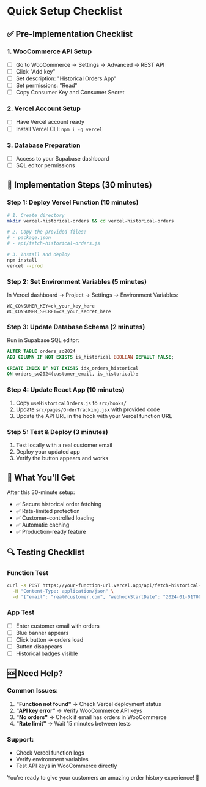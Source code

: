 # Quick Setup Checklist

## ✅ Pre-Implementation Checklist

### **1. WooCommerce API Setup**
- [ ] Go to WooCommerce → Settings → Advanced → REST API
- [ ] Click "Add key"
- [ ] Set description: "Historical Orders App"
- [ ] Set permissions: "Read"
- [ ] Copy Consumer Key and Consumer Secret

### **2. Vercel Account Setup**
- [ ] Have Vercel account ready
- [ ] Install Vercel CLI: `npm i -g vercel`

### **3. Database Preparation**
- [ ] Access to your Supabase dashboard
- [ ] SQL editor permissions

## 🚀 Implementation Steps (30 minutes)

### **Step 1: Deploy Vercel Function (10 minutes)**
```bash
# 1. Create directory
mkdir vercel-historical-orders && cd vercel-historical-orders

# 2. Copy the provided files:
# - package.json
# - api/fetch-historical-orders.js

# 3. Install and deploy
npm install
vercel --prod
```

### **Step 2: Set Environment Variables (5 minutes)**
In Vercel dashboard → Project → Settings → Environment Variables:
```
WC_CONSUMER_KEY=ck_your_key_here
WC_CONSUMER_SECRET=cs_your_secret_here
```

### **Step 3: Update Database Schema (2 minutes)**
Run in Supabase SQL editor:
```sql
ALTER TABLE orders_so2024 
ADD COLUMN IF NOT EXISTS is_historical BOOLEAN DEFAULT FALSE;

CREATE INDEX IF NOT EXISTS idx_orders_historical 
ON orders_so2024(customer_email, is_historical);
```

### **Step 4: Update React App (10 minutes)**
1. Copy `useHistoricalOrders.js` to `src/hooks/`
2. Update `src/pages/OrderTracking.jsx` with provided code
3. Update the API URL in the hook with your Vercel function URL

### **Step 5: Test & Deploy (3 minutes)**
1. Test locally with a real customer email
2. Deploy your updated app
3. Verify the button appears and works

## 🎯 **What You'll Get**

After this 30-minute setup:
- ✅ Secure historical order fetching
- ✅ Rate-limited protection
- ✅ Customer-controlled loading
- ✅ Automatic caching
- ✅ Production-ready feature

## 🔍 **Testing Checklist**

### **Function Test**
```bash
curl -X POST https://your-function-url.vercel.app/api/fetch-historical-orders \
  -H "Content-Type: application/json" \
  -d '{"email": "real@customer.com", "webhookStartDate": "2024-01-01T00:00:00Z"}'
```

### **App Test**
- [ ] Enter customer email with orders
- [ ] Blue banner appears
- [ ] Click button → orders load
- [ ] Button disappears
- [ ] Historical badges visible

## 🆘 **Need Help?**

### **Common Issues:**
1. **"Function not found"** → Check Vercel deployment status
2. **"API key error"** → Verify WooCommerce API keys
3. **"No orders"** → Check if email has orders in WooCommerce
4. **"Rate limit"** → Wait 15 minutes between tests

### **Support:**
- Check Vercel function logs
- Verify environment variables
- Test API keys in WooCommerce directly

You're ready to give your customers an amazing order history experience! 🚀